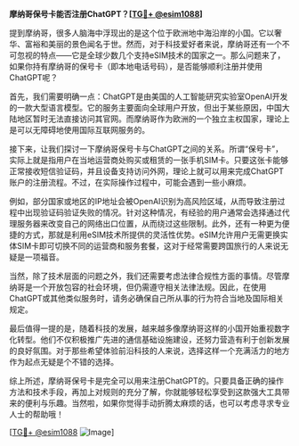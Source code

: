 **摩纳哥保号卡能否注册ChatGPT？[[TG💪+ @esim1088](https://t.me/s/esim1088)]**

提到摩纳哥，很多人脑海中浮现出的是这个位于欧洲地中海沿岸的小国。它以奢华、富裕和美丽的景色闻名于世。然而，对于科技爱好者来说，摩纳哥还有一个不可忽视的特点——它是全球少数几个支持eSIM技术的国家之一。那么问题来了，如果你持有摩纳哥的保号卡（即本地电话号码），是否能够顺利注册并使用ChatGPT呢？

首先，我们需要明确一点：ChatGPT是由美国的人工智能研究实验室OpenAI开发的一款大型语言模型。它的服务主要面向全球用户开放，但出于某些原因，中国大陆地区暂时无法直接访问其官网。而摩纳哥作为欧洲的一个独立主权国家，理论上是可以无障碍地使用国际互联网服务的。

接下来，让我们探讨一下摩纳哥保号卡与ChatGPT之间的关系。所谓“保号卡”，实际上就是指用户在当地运营商处购买或租赁的一张手机SIM卡。只要这张卡能够正常接收短信验证码，并且设备支持访问外网，理论上就可以用来完成ChatGPT账户的注册流程。不过，在实际操作过程中，可能会遇到一些小麻烦。

例如，部分国家或地区的IP地址会被OpenAI识别为高风险区域，从而导致注册过程中出现验证码验证失败的情况。针对这种情况，有经验的用户通常会选择通过代理服务器来改变自己的网络出口位置，从而绕过这些限制。此外，还有一种更为便捷的方式，那就是利用eSIM技术所提供的灵活性优势。eSIM允许用户无需更换实体SIM卡即可切换不同的运营商和服务套餐，这对于经常需要跨国旅行的人来说无疑是一项福音。

当然，除了技术层面的问题之外，我们还需要考虑法律合规性方面的事情。尽管摩纳哥是一个开放包容的社会环境，但仍需遵守相关法律法规。因此，在使用ChatGPT或其他类似服务时，请务必确保自己所从事的行为符合当地及国际相关规定。

最后值得一提的是，随着科技的发展，越来越多像摩纳哥这样的小国开始重视数字化转型。他们不仅积极推广先进的通信基础设施建设，还努力营造有利于创新发展的良好氛围。对于那些希望体验前沿科技的人来说，选择这样一个充满活力的地方作为起点无疑是个不错的选择。

综上所述，摩纳哥保号卡是完全可以用来注册ChatGPT的。只要具备正确的操作方法和技术手段，再加上对规则的充分了解，你就能够轻松享受到这款强大工具带来的便利与乐趣。当然啦，如果你觉得手动折腾太麻烦的话，也可以考虑寻求专业人士的帮助哦！

[[TG💪+ @esim1088](https://t.me/s/esim1088) ![Image](https://i.postimg.cc/4NQfJmqS/Snipaste-2025-05-13-00-14-12.png)]